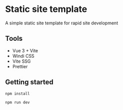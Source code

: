# Static site template

A simple static site template for rapid site development

## Tools

-   Vue 3 + Vite
-   Windi CSS
-   Vite SSG
-   Prettier

## Getting started

```sh
npm install

npm run dev
```
